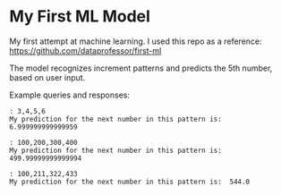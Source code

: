 # My First ML Model
My first attempt at machine learning.
I used this repo as a reference: https://github.com/dataprofessor/first-ml

The model recognizes increment patterns and predicts the 5th number, based on user input.

Example queries and responses:

```
: 3,4,5,6
My prediction for the next number in this pattern is:  6.999999999999959

: 100,200,300,400
My prediction for the next number in this pattern is:  499.99999999999994

: 100,211,322,433
My prediction for the next number in this pattern is:  544.0
```
